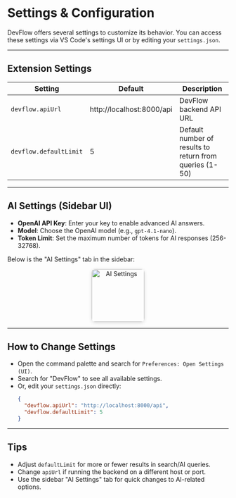 # Settings & Configuration

DevFlow offers several settings to customize its behavior. You can access these settings via VS Code's settings UI or by editing your `settings.json`.

---

## Extension Settings

| Setting                  | Default                  | Description                                  |
|--------------------------|--------------------------|----------------------------------------------|
| `devflow.apiUrl`         | http://localhost:8000/api | DevFlow backend API URL                      |
| `devflow.defaultLimit`   | 5                        | Default number of results to return from queries (1-50) |

---

## AI Settings (Sidebar UI)

- **OpenAI API Key**: Enter your key to enable advanced AI answers.
- **Model**: Choose the OpenAI model (e.g., `gpt-4.1-nano`).
- **Token Limit**: Set the maximum number of tokens for AI responses (256-32768).

Below is the "AI Settings" tab in the sidebar:

<p align="center">
  <img src="../media/Settings.png" alt="AI Settings" style="height:120px; width:auto; max-width:120px; object-fit:cover; border-radius:8px; box-shadow:0 2px 8px #0002;" />
</p>

---

## How to Change Settings

- Open the command palette and search for `Preferences: Open Settings (UI)`.
- Search for "DevFlow" to see all available settings.
- Or, edit your `settings.json` directly:
  ```json
  {
    "devflow.apiUrl": "http://localhost:8000/api",
    "devflow.defaultLimit": 5
  }
  ```

---

## Tips

- Adjust `defaultLimit` for more or fewer results in search/AI queries.
- Change `apiUrl` if running the backend on a different host or port.
- Use the sidebar "AI Settings" tab for quick changes to AI-related options. 